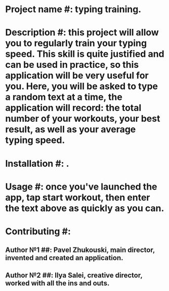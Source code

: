 # Project name #: typing training.

# Description #: this project will allow you to regularly train your typing speed. This skill is quite justified and can be used in practice, so this application will be very useful for you. Here, you will be asked to type a random text at a time, the application will record: the total number of your workouts, your best result, as well as your average typing speed.

# Installation #: .

# Usage #: оnce you've launched the app, tap start workout, then enter the text above as quickly as you can.

# Contributing #:
## Author №1 ##: Pavel Zhukouski, main director, invented and created an application.
## Author №2 ##: Ilya Salei, creative director, worked with all the ins and outs.
